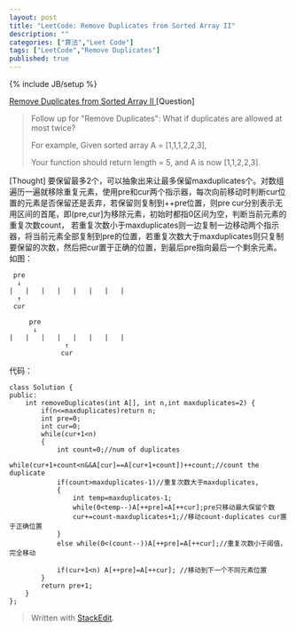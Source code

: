 ```yaml
---
layout: post
title: "LeetCode: Remove Duplicates from Sorted Array II"
description: ""
categories: ["算法","Leet Code"]
tags: ["LeetCode","Remove Duplicates"]
published: true
---
```

{% include JB/setup %}

[Remove Duplicates from Sorted Array II ][1]
[Question]

> Follow up for "Remove Duplicates": What if duplicates are allowed at most twice?
> 
> For example, Given sorted array A = [1,1,1,2,2,3],
> 
> Your function should return length = 5, and A is now [1,1,2,2,3].

[Thought]
要保留最多2个，可以抽象出来让最多保留maxduplicates个。对数组遍历一遍就移除重复元素，使用pre和cur两个指示器，每次向前移动时判断cur位置的元素是否保留还是丢弃，若保留则复制到++pre位置，则pre cur分别表示无用区间的首尾，即(pre,cur]为移除元素，初始时都指0区间为空，判断当前元素的重复次数count， 若重复次数小于maxduplicates则一边复制一边移动两个指示器，将当前元素全部复制到pre的位置，若重复次数大于maxduplicates则只复制要保留的次数，然后把cur置于正确的位置，到最后pre指向最后一个剩余元素。
如图：

     pre
      ↓
    |   |   |   |   |   |   |   |
      ↑
     cur
     
         pre
          ↓
    |   |   |   |   |   |   |   |
                  ↑
                 cur

代码：


    class Solution {
    public:
        int removeDuplicates(int A[], int n,int maxduplicates=2) {
            if(n<=maxduplicates)return n;
            int pre=0;
            int cur=0;
            while(cur+1<n)
            {
                int count=0;//num of duplicates
                while(cur+1+count<n&&A[cur]==A[cur+1+count])++count;//count the duplicate
                if(count>maxduplicates-1)//重复次数大于maxduplicates,
                {
                    int temp=maxduplicates-1;
                    while(0<temp--)A[++pre]=A[++cur];pre只移动最大保留个数
                    cur+=count-maxduplicates+1;//移动count-duplicates cur置于正确位置
                }
                else while(0<(count--))A[++pre]=A[++cur];//重复次数小于阈值，完全移动
                
                if(cur+1<n) A[++pre]=A[++cur]; //移动到下一个不同元素位置
            }
            return pre+1;
        }
    };
> Written with [StackEdit](https://stackedit.io/).


  [1]: http://oj.leetcode.com/problems/remove-duplicates-from-sorted-array-ii/
